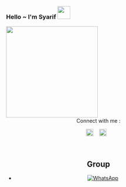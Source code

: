 ### Hello ~ I'm Syarif <img src="https://github.com/TheDudeThatCode/TheDudeThatCode/blob/master/Assets/Hi.gif" width="35px">
<img src="https://i.ibb.co/mXb8RdT/9b44268d-aea0-4cea-bef5-c4ff5dad59f2.jpg" width=250 height="250" align="center">
<center>
Connect with me :

<a href="https://instagram.com/dyat_xd"><img src="https://image.flaticon.com/icons/svg/174/174855.svg" alt="alt text" width="20" height="20"></a>      &nbsp;&nbsp;   <a href="https://instagram.com/dyat_xd"><img src="https://image.flaticon.com/icons/svg/174/174855.svg" alt="alt text" width="20" height="20"></a>
 &nbsp;&nbsp; 




&nbsp;&nbsp;     &nbsp;&nbsp;    &nbsp;&nbsp;   &nbsp;&nbsp;   &nbsp;&nbsp;   


## Group

* <a href="https://chat.whatsapp.com/GHC5djoQJrcGBJFwYQuQoB"><img alt="WhatsApp" src="https://img.shields.io/badge/WhatsApp%20Group-25D366?style=for-the-badge&logo=whatsapp&logoColor=white"/></a>


